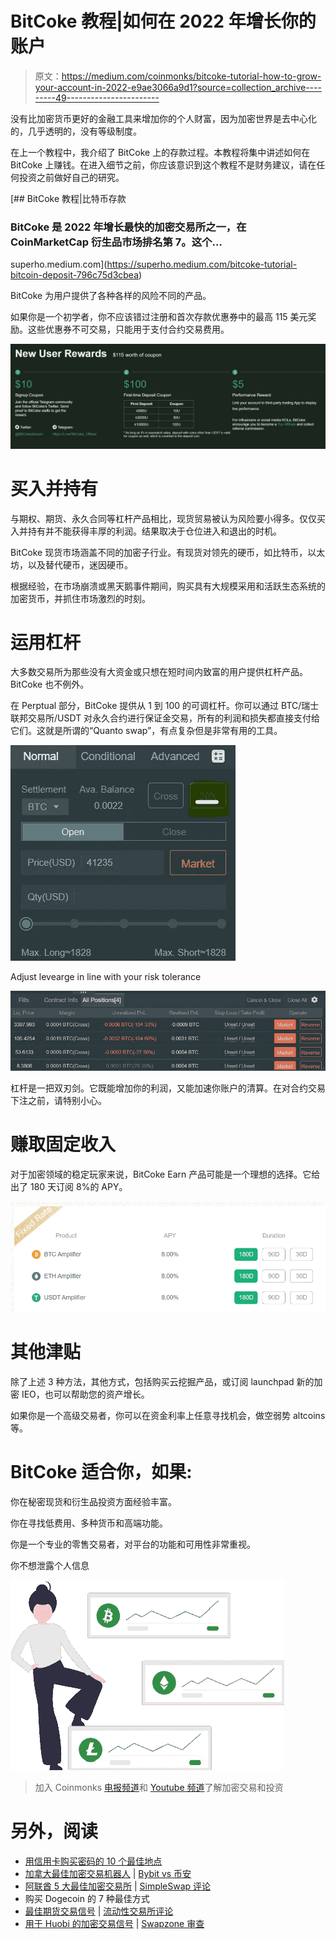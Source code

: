 # BitCoke 教程|如何在 2022 年增长你的账户

> 原文：<https://medium.com/coinmonks/bitcoke-tutorial-how-to-grow-your-account-in-2022-e9ae3066a9d1?source=collection_archive---------49----------------------->

没有比加密货币更好的金融工具来增加你的个人财富，因为加密世界是去中心化的，几乎透明的，没有等级制度。

在上一个教程中，我介绍了 BitCoke 上的存款过程。本教程将集中讲述如何在 BitCoke 上赚钱。在进入细节之前，你应该意识到这个教程不是财务建议，请在任何投资之前做好自己的研究。

[](https://superho.medium.com/bitcoke-tutorial-bitcoin-deposit-796c75d3cbea) [## BitCoke 教程|比特币存款

### BitCoke 是 2022 年增长最快的加密交易所之一，在 CoinMarketCap 衍生品市场排名第 7。这个…

superho.medium.com](https://superho.medium.com/bitcoke-tutorial-bitcoin-deposit-796c75d3cbea) 

BitCoke 为用户提供了各种各样的风险不同的产品。

如果你是一个初学者，你不应该错过注册和首次存款优惠券中的最高 115 美元奖励。这些优惠券不可交易，只能用于支付合约交易费用。

![](img/c989c1eaf8a5c92c261d2543935c5883.png)

# 买入并持有

与期权、期货、永久合同等杠杆产品相比，现货贸易被认为风险要小得多。仅仅买入并持有并不能获得丰厚的利润。结果取决于仓位进入和退出的时机。

BitCoke 现货市场涵盖不同的加密子行业。有现货对领先的硬币，如比特币，以太坊，以及替代硬币，迷因硬币。

根据经验，在市场崩溃或黑天鹅事件期间，购买具有大规模采用和活跃生态系统的加密货币，并抓住市场激烈的时刻。

# 运用杠杆

大多数交易所为那些没有大资金或只想在短时间内致富的用户提供杠杆产品。BitCoke 也不例外。

在 Perptual 部分，BitCoke 提供从 1 到 100 的可调杠杆。你可以通过 BTC/瑞士联邦交易所/USDT 对永久合约进行保证金交易，所有的利润和损失都直接支付给它们。这就是所谓的“Quanto swap”，有点复杂但是非常有用的工具。

![](img/f2eb0e234a1d3d3f44b1a61aacd6ba6b.png)

Adjust levearge in line with your risk tolerance

![](img/3d605681d19b1a81f11bceb76b1fc112.png)

杠杆是一把双刃剑。它既能增加你的利润，又能加速你账户的清算。在对合约交易下注之前，请特别小心。

# 赚取固定收入

对于加密领域的稳定玩家来说，BitCoke Earn 产品可能是一个理想的选择。它给出了 180 天订阅 8%的 APY。

![](img/c269c02ad04b899a28065fde37a47843.png)

# 其他津贴

除了上述 3 种方法，其他方式，包括购买云挖掘产品，或订阅 launchpad 新的加密 IEO，也可以帮助您的资产增长。

如果你是一个高级交易者，你可以在资金利率上任意寻找机会，做空弱势 altcoins 等。

# BitCoke 适合你，如果:

你在秘密现货和衍生品投资方面经验丰富。

你在寻找低费用、多种货币和高端功能。

你是一个专业的零售交易者，对平台的功能和可用性非常重视。

你不想泄露个人信息

![](img/5c6478edbb0a3c1ceb82fd611e85b9d7.png)

> 加入 Coinmonks [电报频道](https://t.me/coincodecap)和 [Youtube 频道](https://www.youtube.com/c/coinmonks/videos)了解加密交易和投资

# 另外，阅读

*   [用信用卡购买密码的 10 个最佳地点](https://coincodecap.com/buy-crypto-with-credit-card)
*   [加拿大最佳加密交易机器人](https://coincodecap.com/5-best-crypto-trading-bots-in-canada) | [Bybit vs 币安](https://coincodecap.com/bybit-binance-moonxbt)
*   [阿联酋 5 大最佳加密交易所](https://coincodecap.com/best-crypto-exchanges-in-uae) | [SimpleSwap 评论](https://coincodecap.com/simpleswap-review)
*   购买 Dogecoin 的 7 种最佳方式
*   [最佳期货交易信号](https://coincodecap.com/futures-trading-signals) | [流动性交易所评论](https://coincodecap.com/liquid-exchange-review)
*   [用于 Huobi 的加密交易信号](https://coincodecap.com/huobi-crypto-trading-signals) | [Swapzone 审查](/coinmonks/swapzone-review-crypto-exchange-data-aggregator-e0ad78e55ed7)